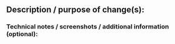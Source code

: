 ## Description / purpose of change(s):

<!-- Please include a summary of the work completed in this change -->

### Technical notes / screenshots / additional information (optional):

<!-- Please include details of any relevant technical notes, screenshots or additional information relevant to the change -->

